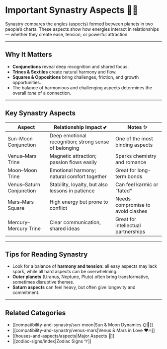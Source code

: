# Important Synastry Aspects 🔭💞  

Synastry compares the angles (aspects) formed between planets in two people’s charts. These aspects show how energies interact in relationships — whether they create ease, tension, or powerful attraction.  

---

## Why It Matters  

- **Conjunctions** reveal deep recognition and shared focus.  
- **Trines & Sextiles** create natural harmony and flow.  
- **Squares & Oppositions** bring challenges, friction, and growth opportunities.  
- The balance of harmonious and challenging aspects determines the overall *tone* of a connection.  

---

## Key Synastry Aspects  

| Aspect       | Relationship Impact 💕 | Notes ✨ |
|--------------|------------------------|----------|
| Sun–Moon Conjunction | Deep emotional recognition; strong sense of belonging | One of the most binding aspects |
| Venus–Mars Trine     | Magnetic attraction; passion flows easily | Sparks chemistry and romance |
| Moon–Moon Trine      | Emotional harmony; natural comfort together | Great for long-term bonds |
| Venus–Saturn Conjunction | Stability, loyalty, but also lessons in patience | Can feel karmic or “fated” |
| Mars–Mars Square     | High energy but prone to conflict | Needs compromise to avoid clashes |
| Mercury–Mercury Trine | Clear communication, shared ideas | Great for intellectual partnerships |

---

## Tips for Reading Synastry  

- Look for a balance of **harmony and tension**: all easy aspects may lack spark, while all hard aspects can be overwhelming.  
- **Outer planets** (Uranus, Neptune, Pluto) often bring transformative, sometimes disruptive themes.  
- **Saturn aspects** can feel heavy, but often give longevity and commitment.  

---

## Related Categories  

- [[compatibility-and-synastry/sun-moon|Sun & Moon Dynamics 🌞🌙]]  
- [[compatibility-and-synastry/venus-mars|Venus & Mars in Love ❤️🔥]]  
- [[houses-and-aspects/aspects|Major Aspects 🔭]]  
- [[zodiac-signs/index|Zodiac Signs ♈]]  
